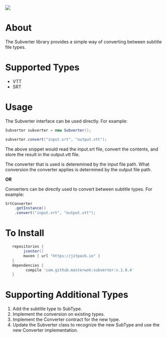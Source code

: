 <a href="https://jitpack.io/#masterwok/subverter"><img src="https://jitpack.io/v/masterwok/subverter.svg"/></a>

# About #

The Subverter library provides a simple way of converting between subtitle file types.

# Supported Types #
 - VTT
 - SRT
 
# Usage #

The Subverter interface can be used directly. For example:

```java
Subverter subverter = new Subverter();

subverter.convert("input.srt", "output.vtt");
```

The above snippet would read the input.srt file, convert the contents, and 
store the result in the output.vtt file. 

The converter that is used is deteremined
by the input file path. What conversion the converter applies is determined by the
output file path.


**OR**

Converters can be directly used to convert between subtitle types. For example:


```java
SrtConverter
    .getInstance()
    .convert("input.srt", "output.vtt");
```

# To Install #

```groovy
   repositories {
        jcenter()
        maven { url "https://jitpack.io" }
   }
   dependencies {
         compile 'com.github.masterwok:subverter:v.1.0.4'
   }
```

# Supporting Additional Types #

1. Add the subtitle type to SubType.
2. Implement the conversion on existing types.
3. Implement the Converter contract for the new type.
4. Update the Subverter class to recognize the new SubType and use
the new Converter implementation.


